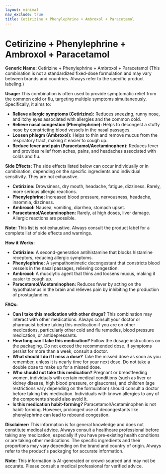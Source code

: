```yaml
---
layout: minimal
nav_exclude: true
title: Cetirizine + Phenylephrine + Ambroxol + Paracetamol
---
```


# Cetirizine + Phenylephrine + Ambroxol + Paracetamol

**Generic Name:** Cetirizine + Phenylephrine + Ambroxol + Paracetamol (This combination is not a standardized fixed-dose formulation and may vary between brands and countries.  Always refer to the specific product labeling.)


**Usage:** This combination is often used to provide symptomatic relief from the common cold or flu,  targeting multiple symptoms simultaneously.  Specifically, it aims to:

* **Relieve allergic symptoms (Cetirizine):**  Reduces sneezing, runny nose, and itchy eyes associated with allergies and the common cold.
* **Relieve nasal congestion (Phenylephrine):**  Helps to decongest a stuffy nose by constricting blood vessels in the nasal passages.
* **Loosen phlegm (Ambroxol):**  Helps to thin and remove mucus from the respiratory tract, making it easier to cough up.
* **Reduce fever and pain (Paracetamol/Acetaminophen):**  Reduces fever and provides relief from aches, pains, and headaches associated with colds and flu.


**Side Effects:**  The side effects listed below can occur individually or in combination, depending on the specific ingredients and individual sensitivity.  They are not exhaustive.

* **Cetirizine:**  Drowsiness, dry mouth, headache, fatigue, dizziness.  Rarely, more serious allergic reactions.
* **Phenylephrine:**  Increased blood pressure, nervousness, headache, insomnia, dizziness.
* **Ambroxol:**  Nausea, vomiting, diarrhea, stomach upset.
* **Paracetamol/Acetaminophen:**  Rarely, at high doses, liver damage.  Allergic reactions are possible.

**Note:** This list is not exhaustive. Always consult the product label for a complete list of side effects and warnings.


**How it Works:**

* **Cetirizine:**  A second-generation antihistamine that blocks histamine receptors, reducing allergic symptoms.
* **Phenylephrine:**  A sympathomimetic decongestant that constricts blood vessels in the nasal passages, relieving congestion.
* **Ambroxol:**  A mucolytic agent that thins and loosens mucus, making it easier to cough up.
* **Paracetamol/Acetaminophen:**  Reduces fever by acting on the hypothalamus in the brain and relieves pain by inhibiting the production of prostaglandins.


**FAQs:**

* **Can I take this medication with other drugs?**  This combination may interact with other medications.  Always consult your doctor or pharmacist before taking this medication if you are on other medications, particularly other cold and flu remedies, blood pressure medication, or antidepressants.
* **How long can I take this medication?**  Follow the dosage instructions on the packaging. Do not exceed the recommended dose.  If symptoms persist for more than a week, consult a doctor.
* **What should I do if I miss a dose?** Take the missed dose as soon as you remember, unless it is nearly time for your next dose.  Do not take a double dose to make up for a missed dose.
* **Who should not take this medication?**  Pregnant or breastfeeding women, individuals with certain medical conditions (such as liver or kidney disease, high blood pressure, or glaucoma), and children (age restrictions vary depending on the formulation) should consult a doctor before taking this medication.  Individuals with known allergies to any of the components should also avoid it.
* **Is this medication habit-forming?**  Paracetamol/Acetaminophen is not habit-forming.  However, prolonged use of decongestants like phenylephrine can lead to rebound congestion.


**Disclaimer:** This information is for general knowledge and does not constitute medical advice. Always consult a healthcare professional before taking any medication, especially if you have pre-existing health conditions or are taking other medications.  The specific ingredients and their proportions may vary depending on the brand and country of origin.  Always refer to the product's packaging for accurate information.


**Note:** This information is AI-generated or crowd-sourced and may not be accurate. Please consult a medical professional for verified advice.